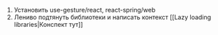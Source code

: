 1) Установить use-gesture/react, react-spring/web
2) Лениво подтянуть библиотеки и написать контекст [[Lazy loading libraries|Конспект тут]]
